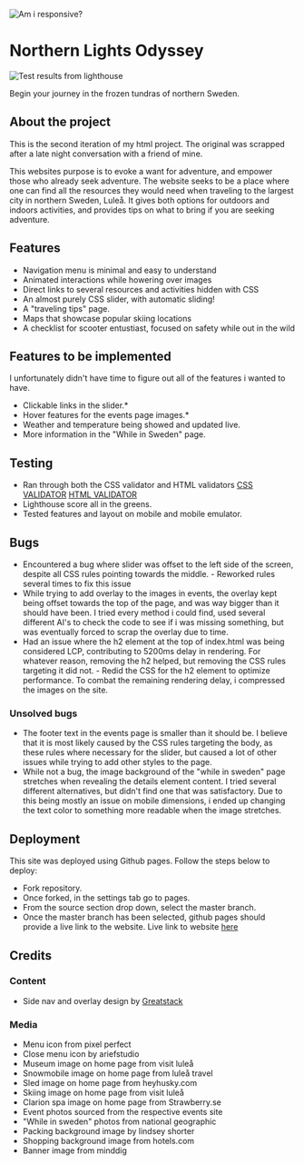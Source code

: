 ![Am i responsive?](https://lh3.googleusercontent.com/pw/AP1GczNPvGJ-bhJl8-8Zizq9N8AcvVNmHODLdHRghr6RAz2sJ0cwnRnc35RVJ8pbDcidT6KGfdOUF-QTviDFHyGmcm6MfD3PsM8JaPBVGcC7opWMnWQ7WyM=w2400)

# Northern Lights Odyssey


![Test results from lighthouse](https://lh3.googleusercontent.com/pw/AP1GczOJtJzgG26nmyhrAzoczZyp5Q7GUvXCH_ZjF4RX8lXlqBfeZujWxp5JucYxpffDuW3el-PSU2oerKlnBMhahn4Hg_XGd-CC4FOjGuT5ZHekWQXHA1c=w2400)


Begin your journey in the frozen tundras of northern Sweden.


## About the project

This is the second iteration of my html project. The original was scrapped after a late night conversation with
a friend of mine.

This websites purpose is to evoke a want for adventure, and empower those who already seek adventure. The website
seeks to be a place where one can find all the resources they would need when traveling to the largest city in northern
Sweden, Luleå. It gives both options for outdoors and indoors activities, and provides tips on what to bring if you are
seeking adventure.

## Features

- Navigation menu is minimal and easy to understand
- Animated interactions while howering over images
- Direct links to several resources and activities hidden with CSS
- An almost purely CSS slider, with automatic sliding!
- A "traveling tips" page.
- Maps that showcase popular skiing locations
- A checklist for scooter entustiast, focused on safety while out in the wild


## Features to be implemented
I unfortunately didn't have time to figure out all of the features i wanted to have.
- Clickable links in the slider.*
- Hover features for the events page images.*
- Weather and temperature being showed and updated live.
- More information in the "While in Sweden" page.


## Testing
- Ran through both the CSS validator and HTML validators
      [CSS VALIDATOR](https://jigsaw.w3.org/css-validator/) [HTML VALIDATOR](https://validator.w3.org)
- Lighthouse score all in the greens.
- Tested features and layout on mobile and mobile emulator.

## Bugs
- Encountered a bug where slider was offset to the left side of the screen, despite all CSS rules pointing towards the middle.
      - Reworked rules several times to fix this issue
- While trying to add overlay to the images in events, the overlay kept being offset towards the top of the page, and was way bigger than
  it should have been. I tried every method i could find, used several different AI's to check the code to see if i was missing something,
  but was eventually forced to scrap the overlay due to time.
- Had an issue where the h2 element at the top of index.html was being considered LCP, contributing to 5200ms delay in rendering. For whatever
  reason, removing the h2 helped, but removing the CSS rules targeting it did not.
      - Redid the CSS for the h2 element to optimize performance. To combat the remaining rendering delay, i compressed the images on the site.

### Unsolved bugs
- The footer text in the events page is smaller than it should be. I believe that it is most likely caused by the CSS rules targeting the body,
  as these rules where necessary for the slider, but caused a lot of other issues while trying to add other styles to the page.
- While not a bug, the image background of the "while in sweden" page stretches when revealing the details element content. I tried several different
  alternatives, but didn't find one that was satisfactory. Due to this being mostly an issue on mobile dimensions, i ended up changing the text color
  to something more readable when the image stretches.


## Deployment

This site was deployed using Github pages. Follow the steps below to deploy:
- Fork repository.
- Once forked, in the settings tab go to pages.
- From the source section drop down, select the master branch.
- Once the master branch has been selected, github pages should provide a live link to the website.
Live link to website [here](https://saintcill.github.io/project-website-2/)


## Credits

### Content
- Side nav and overlay design by [Greatstack](https://www.youtube.com/watch?v=lBfshkPlMW8&t=2018s)

### Media

- Menu icon from pixel perfect
- Close menu icon by ariefstudio
- Museum image on home page from visit luleå
- Snowmobile image on home page from luleå travel
- Sled image on home page from heyhusky.com
- Skiing image on home page from visit luleå
- Clarion spa image on home page from Strawberry.se
- Event photos sourced from the respective events site
- "While in sweden" photos from national geographic
- Packing background image by lindsey shorter
- Shopping background image from hotels.com
- Banner image from minddig 
